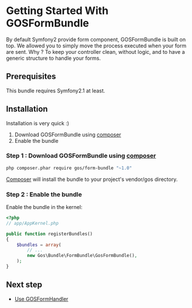 Getting Started With GOSFormBundle
==================================

By default Symfony2 provide form component, GOSFormBundle is built on top. We allowed you to simply move the process executed when your form are sent. Why ? To keep your controller clean, without logic, and to have a generic structure to handle your forms.

## Prerequisites

This bundle requires Symfony2.1 at least.

## Installation

Installation is very quick :)

1. Download GOSFormBundle using [composer](https://getcomposer.org/)
2. Enable the bundle

### Step 1 : Download GOSFormBundle using [composer](https://getcomposer.org/)

```bash
php composer.phar require gos/form-bundle "~1.0"
```

[Composer](https://getcomposer.org/) will install the bundle to your project's vendor/gos directory.

### Step 2 : Enable the bundle

Enable the bundle in the kernel:

```php
<?php
// app/AppKernel.php

public function registerBundles()
{
    $bundles = array(
        // ...
        new Gos\Bundle\FormBundle\GosFormBundle(),
    );
}
```

## Next step

- [Use GOSFormHandler](usage.md)




